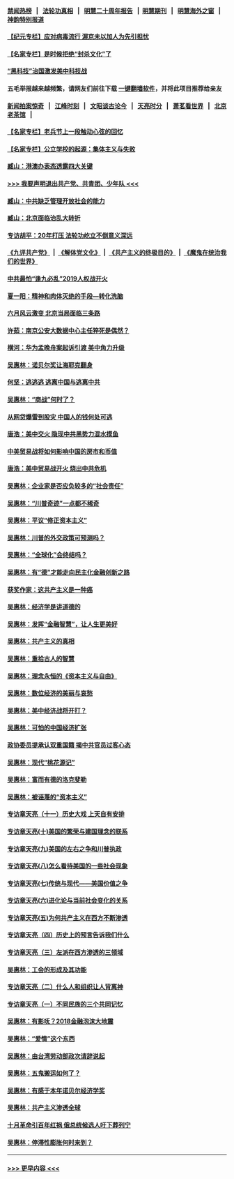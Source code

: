#### [禁闻热榜](热点新闻.md?=0)  &nbsp;&nbsp;|&nbsp;&nbsp; [法轮功真相](https://github.com/gfw-breaker/truth/blob/master/README.md?=0) &nbsp;&nbsp;|&nbsp;&nbsp; [明慧二十周年报告](https://github.com/gfw-breaker/mh-reports/blob/master/README.md?=0) &nbsp;&nbsp;|&nbsp;&nbsp;[明慧期刊](https://github.com/gfw-breaker/mh-qikan) &nbsp;&nbsp;|&nbsp;&nbsp; [明慧海外之窗](https://github.com/gfw-breaker/mh-news/blob/master/README.md?=0) &nbsp;&nbsp;|&nbsp;&nbsp; [神韵特别报道](https://github.com/gfw-breaker/mh-news/blob/master/shenyun.md?=0)
#### [【纪元专栏】应对病毒流行 渥京未以加人为先引担忧](../pages/nsc423/n11875714.md?t=03160831) 
#### [【名家专栏】是时候拒绝“封杀文化”了](../pages/nsc423/n11814093.md?t=03160831) 
#### [“黑科技”治国激发美中科技战](../pages/nsc423/n11638056.md?t=03160831) 
#### 五毛举报越来越频繁，请网友们前往下载 [一键翻墙软件](https://github.com/gfw-breaker/ssr-accounts)，并将此项目推荐给亲友
#### [新闻拍案惊奇](https://github.com/gfw-breaker/banned-news/blob/master/pages/link4.md) &nbsp;&nbsp;|&nbsp;&nbsp; [江峰时刻](https://github.com/gfw-breaker/banned-news/blob/master/pages/link4.md) &nbsp;&nbsp;|&nbsp;&nbsp; [文昭谈古论今](https://github.com/gfw-breaker/banned-news/blob/master/pages/link4.md) &nbsp;&nbsp;|&nbsp;&nbsp; [天亮时分](https://github.com/gfw-breaker/banned-news/blob/master/pages/link4.md) &nbsp;&nbsp;|&nbsp;&nbsp; [萧茗看世界](https://github.com/gfw-breaker/banned-news/blob/master/pages/link4.md) &nbsp;&nbsp;|&nbsp;&nbsp; [北京老茶馆](https://github.com/gfw-breaker/banned-news/blob/master/pages/link4.md) &nbsp;&nbsp;|&nbsp;&nbsp; 
#### [【名家专栏】老兵节上一段触动心弦的回忆](../pages/nsc423/n11646016.md?t=03160831) 
#### [【名家专栏】公立学校的起源：集体主义与失败](../pages/nsc423/n11601833.md?t=03160831) 
#### [臧山：港澳办表态透露四大关键](../pages/nsc423/n11421628.md?t=03160831) 
#### [>>> 我要声明退出共产党、共青团、少年队 <<<](https://github.com/begood0513/goodnews/blob/master/quit/letter.md) 
#### [臧山：中共缺乏管理开放社会的能力](../pages/nsc423/n11407457.md?t=03160831) 
#### [臧山：北京面临治乱大转折](../pages/nsc423/n11406895.md?t=03160831) 
#### [专访胡平：20年打压 法轮功屹立不倒意义深远](../pages/nsc423/n11398800.md?t=03160831) 
#### [《九评共产党》](https://github.com/begood0513/9ping.md/blob/master/README.md) &nbsp;|&nbsp; [《解体党文化》](../../../../jtdwh.md/blob/master/README.md)  &nbsp;|&nbsp; [《共产主义的终极目的》](../../../../gczydzjmd.md/blob/master/README.md) &nbsp;|&nbsp; [《魔鬼在统治我们的世界》](../../../../mgztzwmdsj.md/blob/master/README.md) 
#### [中共最怕“逢九必乱”2019人权战开火](../pages/nsc423/n11385248.md?t=03160831) 
#### [夏一阳：精神和肉体灭绝的手段—转化洗脑](../pages/nsc423/n11368250.md?t=03160831) 
#### [六月风云激变 北京当局面临三条路](../pages/nsc423/n11313668.md?t=03160831) 
#### [许茹：南京公安大数据中心主任猝死是偶然？](../pages/nsc423/n11064744.md?t=03160831) 
#### [横河：华为孟晚舟案起诉引渡 美中角力升级](../pages/nsc423/n11027230.md?t=03160831) 
#### [吴惠林：诺贝尔奖让海耶克翻身](../pages/nsc423/n10890049.md?t=03160831) 
#### [何坚：逃逃逃 逃离中国与逃离中共](../pages/nsc423/n10592891.md?t=03160831) 
#### [吴惠林：“商战”何时了？](../pages/nsc423/n10573558.md?t=03160831) 
#### [从网贷爆雷到股灾 中国人的钱何处可逃](../pages/nsc423/n10572800.md?t=03160831) 
#### [唐浩：美中交火 隐现中共黑势力混水摸鱼](../pages/nsc423/n10544040.md?t=03160831) 
#### [中美贸易战将如何影响中国的房市和币值](../pages/nsc423/n10543697.md?t=03160831) 
#### [唐浩：美中贸易战开火 烧出中共危机](../pages/nsc423/n10540126.md?t=03160831) 
#### [吴惠林：企业家是否应负较多的“社会责任”](../pages/nsc423/n10535022.md?t=03160831) 
#### [吴惠林：“川普奇迹”一点都不稀奇](../pages/nsc423/n10512808.md?t=03160831) 
#### [吴惠林：平议“修正资本主义”](../pages/nsc423/n10495724.md?t=03160831) 
#### [吴惠林：川普的外交政策可预测吗？](../pages/nsc423/n10462387.md?t=03160831) 
#### [吴惠林：“全球化”会终结吗？](../pages/nsc423/n10452838.md?t=03160831) 
#### [吴惠林：有“德”才能走向民主化金融创新之路](../pages/nsc423/n10432292.md?t=03160831) 
#### [获奖作家：这共产主义是一种癌](../pages/nsc423/n10431541.md?t=03160831) 
#### [吴惠林：经济学是讲道德的](../pages/nsc423/n10398014.md?t=03160831) 
#### [吴惠林：发挥“金融智慧”，让人生更美好](../pages/nsc423/n10375019.md?t=03160831) 
#### [吴惠林：共产主义的真相](../pages/nsc423/n10351394.md?t=03160831) 
#### [吴惠林：重拾古人的智慧](../pages/nsc423/n10337691.md?t=03160831) 
#### [吴惠林：理念永恒的《资本主义与自由》](../pages/nsc423/n10316274.md?t=03160831) 
#### [吴惠林：数位经济的美丽与哀愁](../pages/nsc423/n10292946.md?t=03160831) 
#### [吴惠林：美中经济战将开打？](../pages/nsc423/n10258825.md?t=03160831) 
#### [吴惠林：可怕的中国经济扩张](../pages/nsc423/n10219147.md?t=03160831) 
#### [政协委员提承认双重国籍 揭中共官员过客心态](../pages/nsc423/n10208809.md?t=03160831) 
#### [吴惠林：现代“桃花源记”](../pages/nsc423/n10185234.md?t=03160831) 
#### [吴惠林：富而有德的洛克斐勒](../pages/nsc423/n10142264.md?t=03160831) 
#### [吴惠林：被诬蔑的“资本主义”](../pages/nsc423/n10124816.md?t=03160831) 
#### [专访章天亮（十一）历史大戏 上天自有安排](../pages/nsc423/n10094905.md?t=03160831) 
#### [专访章天亮(十)美国的繁荣与建国理念的联系](../pages/nsc423/n10094899.md?t=03160831) 
#### [专访章天亮(九)美国的左右之争和川普执政](../pages/nsc423/n10094889.md?t=03160831) 
#### [专访章天亮(八)怎么看待美国的一些社会现象](../pages/nsc423/n10094857.md?t=03160831) 
#### [专访章天亮(七)传统与现代——美国价值之争](../pages/nsc423/n10093140.md?t=03160831) 
#### [专访章天亮(六)进化论与当前社会变化的关系](../pages/nsc423/n10092036.md?t=03160831) 
#### [专访章天亮(五)为何共产主义在西方不断渗透](../pages/nsc423/n10083620.md?t=03160831) 
#### [专访章天亮（四）历史上的预言告诉我们什么](../pages/nsc423/n10083606.md?t=03160831) 
#### [专访章天亮（三）左派在西方渗透的三领域](../pages/nsc423/n10081115.md?t=03160831) 
#### [吴惠林：工会的形成及其功能](../pages/nsc423/n10080633.md?t=03160831) 
#### [专访章天亮（二）什么人和组织让人背离神](../pages/nsc423/n10076637.md?t=03160831) 
#### [专访章天亮（一）不同民族的三个共同记忆](../pages/nsc423/n10074188.md?t=03160831) 
#### [吴惠林：有影呒？2018金融泡沫大地震](../pages/nsc423/n10040534.md?t=03160831) 
#### [吴惠林：“爱情”这个东西](../pages/nsc423/n10019423.md?t=03160831) 
#### [吴惠林：由台湾劳动部政次请辞说起](../pages/nsc423/n9979679.md?t=03160831) 
#### [吴惠林：五鬼搬运如何了？](../pages/nsc423/n9925338.md?t=03160831) 
#### [吴惠林：有感于本年诺贝尔经济学奖](../pages/nsc423/n9871883.md?t=03160831) 
#### [吴惠林：共产主义渗透全球](../pages/nsc423/n9812748.md?t=03160831) 
#### [十月革命引百年红祸 俄总统候选人吁下葬列宁](../pages/nsc423/n9810182.md?t=03160831) 
#### [吴惠林：停滞性膨胀何时来到？](../pages/nsc423/n9764136.md?t=03160831) 

----
#### [ >>> 更早内容 <<< ](../indexes/nsc423-earlier.md)

